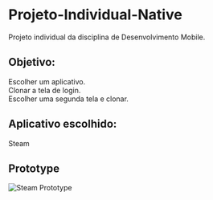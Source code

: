 # Projeto-Individual-Native

Projeto individual da disciplina de Desenvolvimento Mobile.

## Objetivo:
Escolher um aplicativo.<br>
Clonar a tela de login.<br>
Escolher uma segunda tela e clonar.

## Aplicativo escolhido:
Steam

## Prototype

<img src="https://media.discordapp.net/attachments/489854983022575617/1046189242319130694/steam-prototype.png" alt="Steam Prototype"/>
